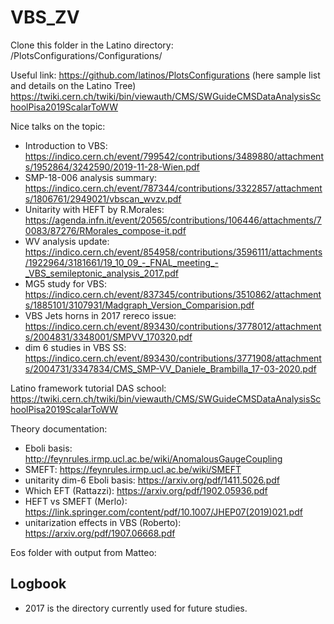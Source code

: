 # VBS_ZV

Clone this folder in the Latino directory: 
  /PlotsConfigurations/Configurations/

Useful link:
https://github.com/latinos/PlotsConfigurations (here sample list and details on the Latino Tree)
https://twiki.cern.ch/twiki/bin/viewauth/CMS/SWGuideCMSDataAnalysisSchoolPisa2019ScalarToWW

Nice talks on the topic:
- Introduction to VBS:
https://indico.cern.ch/event/799542/contributions/3489880/attachments/1952864/3242590/2019-11-28-Wien.pdf
- SMP-18-006 analysis summary: https://indico.cern.ch/event/787344/contributions/3322857/attachments/1806761/2949021/vbscan_wvzv.pdf
- Unitarity with HEFT by R.Morales: https://agenda.infn.it/event/20565/contributions/106446/attachments/70083/87276/RMorales_compose-it.pdf 
- WV analysis update: https://indico.cern.ch/event/854958/contributions/3596111/attachments/1922964/3181661/19_10_09_-_FNAL_meeting_-_VBS_semileptonic_analysis_2017.pdf
- MG5 study for VBS: https://indico.cern.ch/event/837345/contributions/3510862/attachments/1885101/3107931/Madgraph_Version_Comparision.pdf
- VBS Jets horns in 2017 rereco issue:
https://indico.cern.ch/event/893430/contributions/3778012/attachments/2004831/3348001/SMPVV_170320.pdf
- dim 6 studies in VBS SS:
https://indico.cern.ch/event/893430/contributions/3771908/attachments/2004731/3347834/CMS_SMP-VV_Daniele_Brambilla_17-03-2020.pdf

Latino framework tutorial DAS school:
https://twiki.cern.ch/twiki/bin/viewauth/CMS/SWGuideCMSDataAnalysisSchoolPisa2019ScalarToWW

Theory documentation:
- Eboli basis: http://feynrules.irmp.ucl.ac.be/wiki/AnomalousGaugeCoupling 
- SMEFT: https://feynrules.irmp.ucl.ac.be/wiki/SMEFT
- unitarity dim-6 Eboli basis: https://arxiv.org/pdf/1411.5026.pdf
- Which EFT (Rattazzi): https://arxiv.org/pdf/1902.05936.pdf
- HEFT vs SMEFT (Merlo): https://link.springer.com/content/pdf/10.1007/JHEP07(2019)021.pdf
- unitarization effects in VBS (Roberto): https://arxiv.org/pdf/1907.06668.pdf

Eos folder with output from Matteo: 


## Logbook 
- 2017 is the directory currently used for future studies.
